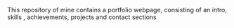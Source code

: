 This repository of mine contains a portfolio webpage, consisting of an intro, skills , achievements, projects and contact sections
